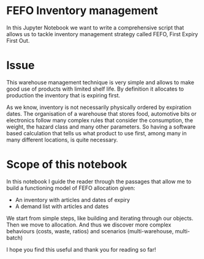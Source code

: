 # FEFO Inventory management
In this Jupyter Notebook we want to write a comprehensive script that allows us to tackle inventory management strategy called FEFO, First Expiry First Out. 

# Issue
This warehouse management technique is very simple and allows to make good use of products with limited shelf life. By definition it allocates to production  the inventory that is expiring first. 

As we know, inventory is not necessarily physically ordered by expiration dates. The organisation of a warehouse that stores food, automotive bits or electronics follow many complex rules that consider the consumption, the weight, the hazard class and many other parameters. So having a software based calculation that tells us what product to use first, among many in many different locations, is quite necessary.

# Scope of this notebook
In this notebook I guide the reader through the passages that allow me to build a functioning model of FEFO allocation given:
- An inventory with articles and dates of expiry
- A demand list with articles and dates

We start from simple steps, like building and iterating through our objects.
Then we move to allocation.
And thus we discover more complex behaviours (costs, waste, ratios) and scenarios (multi-warehouse, multi-batch)

I hope you find this useful and thank you for reading so far! 